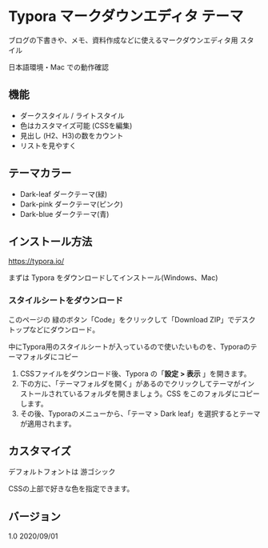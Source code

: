 # Typora マークダウンエディタ テーマ

ブログの下書きや、メモ、資料作成などに使えるマークダウンエディタ用 スタイル

日本語環境・Mac での動作確認



## 機能

- ダークスタイル / ライトスタイル
- 色はカスタマイズ可能 (CSSを編集)
- 見出し (H2、H3)の数をカウント
- リストを見やすく

## テーマカラー

- Dark-leaf ダークテーマ(緑)
- Dark-pink ダークテーマ(ピンク)
- Dark-blue ダークテーマ(青)

## インストール方法

https://typora.io/

まずは Typora をダウンロードしてインストール(Windows、Mac)

### スタイルシートをダウンロード

このページの 緑のボタン「Code」をクリックして「Download ZIP」でデスクトップなどにダウンロード。

中にTypora用のスタイルシートが入っているので使いたいものを、Typoraのテーマフォルダにコピー

1. CSSファイルをダウンロード後、Typora の「**設定 > 表示** 」を開きます。
2. 下の方に、「テーマフォルダを開く」があるのでクリックしてテーマがインストールされているフォルダを開きましょう。CSS をこのフォルダにコピーします。
3. その後、Typoraのメニューから、「テーマ > Dark leaf」を選択するとテーマが適用されます。

## カスタマイズ

デフォルトフォントは 游ゴシック



CSSの上部で好きな色を指定できます。

## バージョン
1.0 2020/09/01

